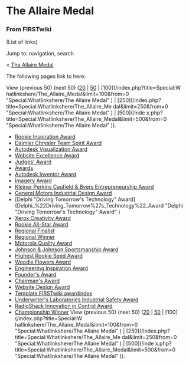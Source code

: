 # The Allaire Medal

### From FIRSTwiki

(List of links)

Jump to: navigation, search

&lt; [The Allaire Medal](/index.php?title=The_Allaire_Medal&redirect=no "The
Allaire Medal" )  

The following pages link to here:

View (previous 50) (next 50)
([20](/index.php?title=Special:Whatlinkshere/The_Allaire_Medal&limit=20&from=0
"Special:Whatlinkshere/The Allaire Medal" ) |
[50](/index.php?title=Special:Whatlinkshere/The_Allaire_Medal&limit=50&from=0
"Special:Whatlinkshere/The Allaire Medal" ) | [100](/index.php?title=Special:W
hatlinkshere/The_Allaire_Medal&limit=100&from=0 "Special:Whatlinkshere/The
Allaire Medal" ) | [250](/index.php?title=Special:Whatlinkshere/The_Allaire_Me
dal&limit=250&from=0 "Special:Whatlinkshere/The Allaire Medal" ) | [500](/inde
x.php?title=Special:Whatlinkshere/The_Allaire_Medal&limit=500&from=0
"Special:Whatlinkshere/The Allaire Medal" )).

  * [Rookie Inspiration Award](Rookie_Inspiration_Award "Rookie Inspiration Award" )
  * [Daimler Chrysler Team Spirit Award](Daimler_Chrysler_Team_Spirit_Award "Daimler Chrysler Team Spirit Award" )
  * [Autodesk Visualization Award](Autodesk_Visualization_Award "Autodesk Visualization Award" )
  * [Website Excellence Award](Website_Excellence_Award "Website Excellence Award" )
  * [Judges' Award](Judges%27_Award "Judges' Award" )
  * [Awards](Awards "Awards" )
  * [Autodesk Inventor Award](Autodesk_Inventor_Award "Autodesk Inventor Award" )
  * [Imagery Award](Imagery_Award "Imagery Award" )
  * [Kleiner Perkins Caufield &amp; Byers Entrepreneurship Award](Kleiner_Perkins_Caufield_%26_Byers_Entrepreneurship_Award "Kleiner Perkins Caufield & Byers Entrepreneurship Award" )
  * [General Motors Industrial Design Award](General_Motors_Industrial_Design_Award "General Motors Industrial Design Award" )
  * [Delphi "Driving Tomorrow's Technology" Award](Delphi_%22Driving_Tomorrow%27s_Technology%22_Award "Delphi "Driving Tomorrow's Technology" Award" )
  * [Xerox Creativity Award](Xerox_Creativity_Award "Xerox Creativity Award" )
  * [Rookie All-Star Award](Rookie_All-Star_Award "Rookie All-Star Award" )
  * [Regional Finalist](Regional_Finalist "Regional Finalist" )
  * [Regional Winner](Regional_Winner "Regional Winner" )
  * [Motorola Quality Award](Motorola_Quality_Award "Motorola Quality Award" )
  * [Johnson &amp; Johnson Sportsmanship Award](Johnson_%26_Johnson_Sportsmanship_Award "Johnson & Johnson Sportsmanship Award" )
  * [Highest Rookie Seed Award](Highest_Rookie_Seed_Award "Highest Rookie Seed Award" )
  * [Woodie Flowers Award](Woodie_Flowers_Award "Woodie Flowers Award" )
  * [Engineering Inspiration Award](Engineering_Inspiration_Award "Engineering Inspiration Award" )
  * [Founder's Award](Founder%27s_Award "Founder's Award" )
  * [Chairman's Award](Chairman%27s_Award "Chairman's Award" )
  * [Website Design Award](Website_Design_Award "Website Design Award" )
  * [Template:FIRSTwiki awardindex](Template:FIRSTwiki_awardindex "Template:FIRSTwiki awardindex" )
  * [Underwriter's Laboratories Industrial Safety Award](Underwriter%27s_Laboratories_Industrial_Safety_Award "Underwriter's Laboratories Industrial Safety Award" )
  * [RadioShack Innovation in Control Award](RadioShack_Innovation_in_Control_Award "RadioShack Innovation in Control Award" )
  * [Championship Winner](Championship_Winner "Championship Winner" )
View (previous 50) (next 50)
([20](/index.php?title=Special:Whatlinkshere/The_Allaire_Medal&limit=20&from=0
"Special:Whatlinkshere/The Allaire Medal" ) |
[50](/index.php?title=Special:Whatlinkshere/The_Allaire_Medal&limit=50&from=0
"Special:Whatlinkshere/The Allaire Medal" ) | [100](/index.php?title=Special:W
hatlinkshere/The_Allaire_Medal&limit=100&from=0 "Special:Whatlinkshere/The
Allaire Medal" ) | [250](/index.php?title=Special:Whatlinkshere/The_Allaire_Me
dal&limit=250&from=0 "Special:Whatlinkshere/The Allaire Medal" ) | [500](/inde
x.php?title=Special:Whatlinkshere/The_Allaire_Medal&limit=500&from=0
"Special:Whatlinkshere/The Allaire Medal" )).

